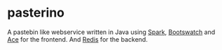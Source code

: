 # pasterino

A pastebin like webservice written in Java using [Spark](http://sparkjava.com/), [Bootswatch](https://bootswatch.com/) and [Ace](http://ace.c9.io/) for the frontend. And [Redis](http://redis.io) for the backend.
